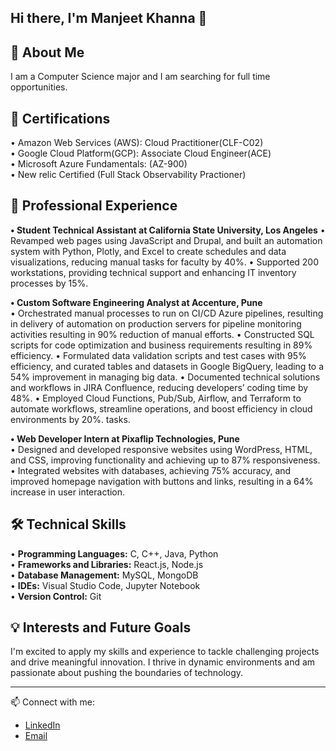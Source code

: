 ## Hi there, I'm Manjeet Khanna 👋

<!--
**ManjeetKhanna/ManjeetKhanna** is a ✨ _special_ ✨ repository because its `README.md` (this file) appears on your GitHub profile.

Here are some ideas to get you started:

- 🔭 I’m currently working on ...
- 🌱 I’m currently learning ...
- 👯 I’m looking to collaborate on ...
- 🤔 I’m looking for help with ...
- 💬 Ask me about ...
- 📫 How to reach me: ...
- 😄 Pronouns: ...
- ⚡ Fun fact: ...
-->

:rocket: About Me  
---
I am a Computer Science major and I am searching for full time opportunities.

:scroll: Certifications  
---
•	Amazon Web Services (AWS): Cloud Practitioner(CLF-C02)  <br>
•	Google Cloud Platform(GCP): Associate Cloud Engineer(ACE) <br>
•	Microsoft Azure Fundamentals: (AZ-900) <br> 
•	New relic Certified (Full Stack Observability Practioner) <br>

:briefcase: Professional Experience  
---
**• Student Technical Assistant at California State University, Los Angeles** 
• Revamped web pages using JavaScript and Drupal, and built an automation system with Python, Plotly, and Excel to create schedules and data visualizations, reducing manual tasks for faculty by 40%.
• Supported 200 workstations, providing technical support and enhancing IT inventory processes by 15%.

**• Custom Software Engineering Analyst at Accenture, Pune**  
• Orchestrated manual processes to run on CI/CD Azure pipelines, resulting in delivery of automation on production servers for pipeline monitoring activities resulting in 90% reduction of manual efforts.
• Constructed SQL scripts for code optimization and business requirements resulting in 89% efficiency.
• Formulated data validation scripts and test cases with 95% efficiency, and curated tables and datasets in Google BigQuery, leading to a 54% improvement in managing big data.
• Documented technical solutions and workflows in JIRA Confluence, reducing developers’ coding time by 48%.
• Employed Cloud Functions, Pub/Sub, Airflow, and Terraform to automate workflows, streamline operations, and boost efficiency in cloud environments by 20%. tasks.  

**• Web Developer Intern at Pixaflip Technologies, Pune**  
• Designed and developed responsive websites using WordPress, HTML, and CSS, improving functionality and achieving up to 87% responsiveness.
• Integrated websites with databases, achieving 75% accuracy, and improved homepage navigation with buttons and links, resulting in a 64% increase in user interaction.  

:hammer_and_wrench: Technical Skills  
---
• **Programming Languages:** C, C++, Java, Python  
• **Frameworks and Libraries:** React.js, Node.js  
• **Database Management:** MySQL, MongoDB  
• **IDEs:** Visual Studio Code, Jupyter Notebook   
• **Version Control:** Git  

:bulb: Interests and Future Goals  
---
I'm excited to apply my skills and experience to tackle challenging projects and drive meaningful innovation. I thrive in dynamic environments and am passionate about pushing the boundaries of technology.

---

📫 Connect with me:
- [LinkedIn](linkedin.com/in/manjeet-khanna-1853711a5)
- [Email](manjeetkhanna04@gmail.com)
